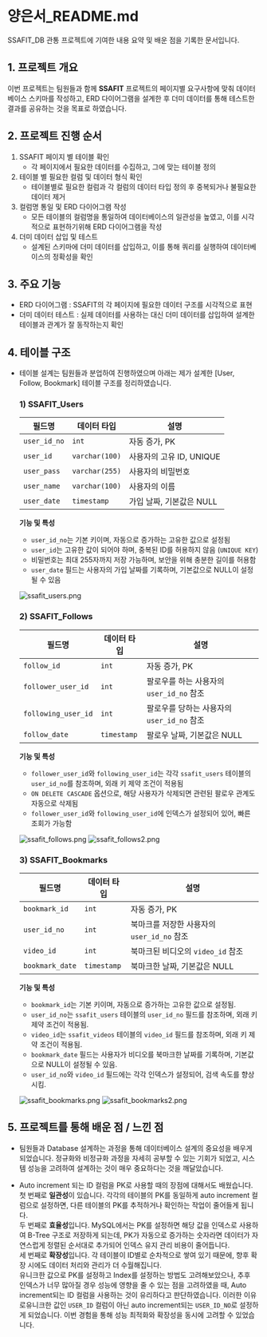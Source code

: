 
# 양은서_README.md
SSAFIT_DB 관통 프로젝트에 기여한 내용 요약 및 배운 점을 기록한 문서입니다.

## 1. 프로젝트 개요
 이번 프로젝트는 팀원들과 함께 **SSAFIT** 프로젝트의 페이지별 요구사항에 맞춰 데이터베이스 스키마를 작성하고, ERD 다이어그램을 설계한 후 더미 데이터를 통해 테스트한 결과를 공유하는 것을 목표로 하였습니다.

## 2. 프로젝트 진행 순서
 1) SSAFIT 페이지 별 테이블 확인
    - 각 페이지에서 필요한 데이터를 수집하고, 그에 맞는 테이블 정의
 2) 테이블 별 필요한 컬럼 및 데이터 형식 확인
    - 테이블별로 필요한 컬럼과 각 컬럼의 데이터 타입 정의 후 중복되거나 불필요한 데이터 제거
 3) 컬럼명 통일 및 ERD 다이어그램 작성
    - 모든 테이블의 컬럼명을 통일하여 데이터베이스의 일관성을 높였고, 이를 시각적으로 표현하기위해 ERD 다이어그램을 작성
 4) 더미 데이터 삽입 및 테스트
    - 설계된 스키마에 더미 데이터를 삽입하고, 이를 통해 쿼리를 실행하여 데이터베이스의 정확성을 확인

## 3. 주요 기능
 - ERD 다이어그램 : SSAFIT의 각 페이지에 필요한 데이터 구조를 시각적으로 표현
 - 더미 데이터 테스트 : 실제 데이터를 사용하는 대신 더미 데이터를 삽입하여 설계한 테이블과 관계가 잘 동작하는지 확인

## 4. 테이블 구조
 - 테이블 설계는 팀원들과 분업하여 진행하였으며 아래는 제가 설계한 [User, Follow, Bookmark] 테이블 구조를 정리하였습니다.

    ### 1) **SSAFIT_Users**

     | 필드명             | 데이터 타입    | 설명                                     |
     |--------------------|----------------|------------------------------------------|
     | `user_id_no`       | `int`          | 자동 증가, PK                    |
     | `user_id`          | `varchar(100)` | 사용자의 고유 ID, UNIQUE |
     | `user_pass`        | `varchar(255)` | 사용자의 비밀번호                          |
     | `user_name`        | `varchar(100)` | 사용자의 이름                              |
     | `user_date`        | `timestamp`    | 가입 날짜, 기본값은 NULL                  |

     **기능 및 특성**
     - `user_id_no`는 기본 키이며, 자동으로 증가하는 고유한 값으로 설정됨
     - `user_id`는 고유한 값이 되어야 하며, 중복된 ID를 허용하지 않음 (`UNIQUE KEY`)
     - 비밀번호는 최대 255자까지 저장 가능하며, 보안을 위해 충분한 길이를 허용함
     - `user_date` 필드는 사용자의 가입 날짜를 기록하며, 기본값으로 NULL이 설정될 수 있음
     
     ![ssafit_users.png](./img/ssafit_users.png)

    ### 2) **SSAFIT_Follows**

     | 필드명               | 데이터 타입 | 설명                                    |
     |----------------------|-------------|-----------------------------------------|
     | `follow_id`          | `int`       | 자동 증가, PK                   |
     | `follower_user_id`   | `int`       | 팔로우를 하는 사용자의 `user_id_no` 참조  |
     | `following_user_id`  | `int`       | 팔로우를 당하는 사용자의 `user_id_no` 참조|
     | `follow_date`        | `timestamp` | 팔로우 날짜, 기본값은 NULL               |

     **기능 및 특성**
     - `follower_user_id`와 `following_user_id`는 각각 `ssafit_users` 테이블의 `user_id_no`를 참조하며, 외래 키 제약 조건이 적용됨
     - `ON DELETE CASCADE` 옵션으로, 해당 사용자가 삭제되면 관련된 팔로우 관계도 자동으로 삭제됨
     - `follower_user_id`와 `following_user_id`에 인덱스가 설정되어 있어, 빠른 조회가 가능함

     ![ssafit_follows.png](./img/ssafit_follows.png)
     ![ssafit_follows2.png](./img/ssafit_follows2.png)


    ### 3) **SSAFIT_Bookmarks**

     | 필드명             | 데이터 타입    | 설명                                    |
     |--------------------|----------------|-----------------------------------------|
     | `bookmark_id`      | `int`          | 자동 증가, PK                   |
     | `user_id_no`       | `int`          | 북마크를 저장한 사용자의 `user_id_no` 참조 |
     | `video_id`         | `int`          | 북마크된 비디오의 `video_id` 참조          |
     | `bookmark_date`    | `timestamp`    | 북마크한 날짜, 기본값은 NULL              |

     **기능 및 특성**
     - `bookmark_id`는 기본 키이며, 자동으로 증가하는 고유한 값으로 설정됨.
     - `user_id_no`는 `ssafit_users` 테이블의 `user_id_no` 필드를 참조하며, 외래 키 제약 조건이 적용됨.
     - `video_id`는 `ssafit_videos` 테이블의 `video_id` 필드를 참조하며, 외래 키 제약 조건이 적용됨.
     - `bookmark_date` 필드는 사용자가 비디오를 북마크한 날짜를 기록하며, 기본값으로 NULL이 설정될 수 있음.
     - `user_id_no`와 `video_id` 필드에는 각각 인덱스가 설정되어, 검색 속도를 향상시킴.

     ![ssafit_bookmarks.png](./img/ssafit_bookmarks.png)
     ![ssafit_bookmarks2.png](./img/ssafit_bookmarks2.png)

## 5. 프로젝트를 통해 배운 점 / 느낀 점
 - 팀원들과 Database 설계하는 과정을 통해 데이터베이스 설계의 중요성을 배우게 되었습니다. 정규화와 비정규화 과정을 자세히 공부할 수 있는 기회가 되었고, 시스템 성능을 고려하여 설계하는 것이 매우 중요하다는 것을 깨달았습니다. 
   
- Auto increment 되는 ID 컬럼을 PK로 사용할 때의 장점에 대해서도 배웠습니다.    
 첫 번째로 **일관성**이 있습니다. 각각의 테이블의 PK를 동일하게 auto increment 컬럼으로 설정하면, 다른 테이블의 PK를 추적하거나 확인하는 작업이 줄어들게 됩니다.    
 두 번째로 **효율성**입니다. MySQL에서는 PK를 설정하면 해당 값을 인덱스로 사용하여 B-Tree 구조로 저장하게 되는데, PK가 자동으로 증가하는 숫자라면 데이터가 자연스럽게 정렬된 순서대로 추가되어 인덱스 유지 관리 비용이 줄어듭니다.    
 세 번째로 **확장성**입니다. 각 테이블이 ID별로 순차적으로 쌓여 있기 때문에, 향후 확장 시에도 데이터 처리와 관리가 더 수월해집니다.   
 유니크한 값으로 PK를 설정하고 Index를 설정하는 방법도 고려해보았으나, 추후 인덱스가 너무 많아질 경우 성능에 영향을 줄 수 있는 점을 고려하였을 때, Auto increment되는 ID 컬럼을 사용하는 것이 유리하다고 판단하였습니다. 이러한 이유로유니크한 값인 `USER_ID` 컬럼이 아닌 auto increment되는 `USER_ID_NO`로 설정하게 되었습니다. 이번 경험을 통해 성능 최적화와 확장성을 동시에 고려할 수 있었습니다.
